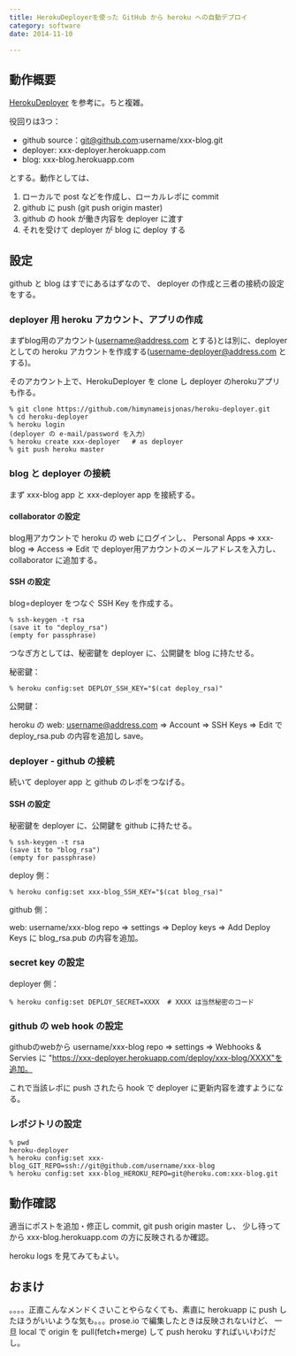 ```yaml
---
title: HerokuDeployerを使った GitHub から heroku への自動デプロイ
category: software
date: 2014-11-10

---
```


## 動作概要
[HerokuDeployer](https://github.com/himynameisjonas/heroku-deployer)
を参考に。ちと複雑。

役回りは3つ：

- github source：git@github.com:username/xxx-blog.git
- deployer: xxx-deployer.herokuapp.com
- blog: xxx-blog.herokuapp.com

とする。動作としては、

1. ローカルで post などを作成し、ローカルレポに commit
1. github に push (git push origin master)
1. github の hook が働き内容を deployer に渡す
1. それを受けて deployer が blog に deploy する

## 設定

github と blog はすでにあるはずなので、 deployer の作成と三者の接続の設定をする。

### deployer 用 heroku アカウント、アプリの作成
まずblog用のアカウント(username@address.com とする)とは別に、deployer としての heroku アカウントを作成する(username-deployer@address.com とする)。

そのアカウント上で、HerokuDeployer を clone し deployer のherokuアプリも作る。

```
% git clone https://github.com/himynameisjonas/heroku-deployer.git
% cd heroku-deployer
% heroku login
(deployer の e-mail/password を入力）
% heroku create xxx-deployer   # as deployer
% git push heroku master
```

### blog と deployer の接続
まず xxx-blog app と xxx-deployer app を接続する。

#### collaborator の設定
blog用アカウントで heroku の web にログインし、
Personal Apps => xxx-blog => Access => Edit で
deployer用アカウントのメールアドレスを入力し、collaborator に追加する。

#### SSH の設定
blog=deployer をつなぐ SSH Key を作成する。

```
% ssh-keygen -t rsa
(save it to "deploy_rsa")
(empty for passphrase)
```

つなぎ方としては、秘密鍵を deployer に、公開鍵を blog に持たせる。

秘密鍵：

```
% heroku config:set DEPLOY_SSH_KEY="$(cat deploy_rsa)"
```

公開鍵：

heroku の web: username@address.com => Account => SSH Keys => Edit
で deploy_rsa.pub の内容を追加し save。

### deployer - github の接続

続いて deployer app と github のレポをつなげる。

#### SSH の設定
秘密鍵を deployer に、公開鍵を github に持たせる。

```
% ssh-keygen -t rsa
(save it to "blog_rsa")
(empty for passphrase)
```

deploy 側：

```
% heroku config:set xxx-blog_SSH_KEY="$(cat blog_rsa)"
```

github 側：

web: username/xxx-blog repo => settings => Deploy keys => Add Deploy Keys
に blog_rsa.pub の内容を追加。

### secret key の設定

deployer 側：

```
% heroku config:set DEPLOY_SECRET=XXXX  # XXXX は当然秘密のコード
```

### github の web hook の設定

githubのwebから username/xxx-blog repo => settings => Webhooks & Servies に
"https://xxx-deployer.herokuapp.com/deploy/xxx-blog/XXXX"を追加。

これで当該レポに push されたら hook で deployer に更新内容を渡すようになる。

### レポジトリの設定

```
% pwd
heroku-deployer
% heroku config:set xxx-blog_GIT_REPO=ssh://git@github.com/username/xxx-blog
% heroku config:set xxx-blog_HEROKU_REPO=git@heroku.com:xxx-blog.git
```

## 動作確認
適当にポストを追加・修正し commit, git push origin master し、
少し待ってから xxx-blog.herokuapp.com の方に反映されるか確認。

heroku logs を見てみてもよい。

## おまけ

。。。。正直こんなメンドくさいことやらなくても、素直に herokuapp に push したほうがいいような気も。。。prose.io で編集したときは反映されないけど、
一旦 local で origin を pull(fetch+merge) して push heroku すればいいわけだし。
